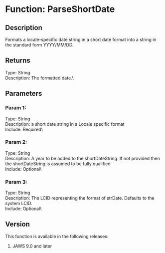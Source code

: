 # Function: ParseShortDate

## Description

Formats a locale-specific date string in a short date format into a
string in the standard form YYYY/MM/DD.

## Returns

Type: String\
Description: The formatted date.\

## Parameters

### Param 1:

Type: String\
Description: a short date string in a Locale specific format\
Include: Required\

### Param 2:

Type: String\
Description: A year to be added to the shortDateString. If not provided
then the shortDateString is assumed to be fully qualified\
Include: Optional\

### Param 3:

Type: String\
Description: The LCID representing the format of strDate. Defaults to
the system LCID.\
Include: Optional\

## Version

This function is available in the following releases:

1.  JAWS 9.0 and later
